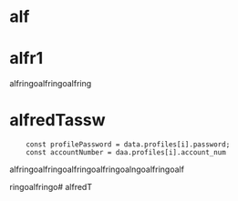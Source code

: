 # alf
# alfr1
alfringoalfringoalfring
# alfredTassw
        const profilePassword = data.profiles[i].password;
        const accountNumber = daa.profiles[i].account_num
alfringoalfringoalfringoalfringoalngoalfringoalf
 
 ringoalfringo# alfredT

